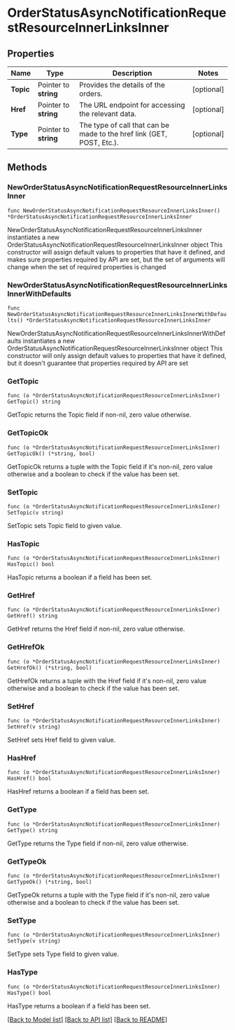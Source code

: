 # OrderStatusAsyncNotificationRequestResourceInnerLinksInner

## Properties

Name | Type | Description | Notes
------------ | ------------- | ------------- | -------------
**Topic** | Pointer to **string** | Provides the details of the orders. | [optional] 
**Href** | Pointer to **string** | The URL endpoint for accessing the relevant data. | [optional] 
**Type** | Pointer to **string** | The type of call that can be made to the href link (GET, POST, Etc.).                     | [optional] 

## Methods

### NewOrderStatusAsyncNotificationRequestResourceInnerLinksInner

`func NewOrderStatusAsyncNotificationRequestResourceInnerLinksInner() *OrderStatusAsyncNotificationRequestResourceInnerLinksInner`

NewOrderStatusAsyncNotificationRequestResourceInnerLinksInner instantiates a new OrderStatusAsyncNotificationRequestResourceInnerLinksInner object
This constructor will assign default values to properties that have it defined,
and makes sure properties required by API are set, but the set of arguments
will change when the set of required properties is changed

### NewOrderStatusAsyncNotificationRequestResourceInnerLinksInnerWithDefaults

`func NewOrderStatusAsyncNotificationRequestResourceInnerLinksInnerWithDefaults() *OrderStatusAsyncNotificationRequestResourceInnerLinksInner`

NewOrderStatusAsyncNotificationRequestResourceInnerLinksInnerWithDefaults instantiates a new OrderStatusAsyncNotificationRequestResourceInnerLinksInner object
This constructor will only assign default values to properties that have it defined,
but it doesn't guarantee that properties required by API are set

### GetTopic

`func (o *OrderStatusAsyncNotificationRequestResourceInnerLinksInner) GetTopic() string`

GetTopic returns the Topic field if non-nil, zero value otherwise.

### GetTopicOk

`func (o *OrderStatusAsyncNotificationRequestResourceInnerLinksInner) GetTopicOk() (*string, bool)`

GetTopicOk returns a tuple with the Topic field if it's non-nil, zero value otherwise
and a boolean to check if the value has been set.

### SetTopic

`func (o *OrderStatusAsyncNotificationRequestResourceInnerLinksInner) SetTopic(v string)`

SetTopic sets Topic field to given value.

### HasTopic

`func (o *OrderStatusAsyncNotificationRequestResourceInnerLinksInner) HasTopic() bool`

HasTopic returns a boolean if a field has been set.

### GetHref

`func (o *OrderStatusAsyncNotificationRequestResourceInnerLinksInner) GetHref() string`

GetHref returns the Href field if non-nil, zero value otherwise.

### GetHrefOk

`func (o *OrderStatusAsyncNotificationRequestResourceInnerLinksInner) GetHrefOk() (*string, bool)`

GetHrefOk returns a tuple with the Href field if it's non-nil, zero value otherwise
and a boolean to check if the value has been set.

### SetHref

`func (o *OrderStatusAsyncNotificationRequestResourceInnerLinksInner) SetHref(v string)`

SetHref sets Href field to given value.

### HasHref

`func (o *OrderStatusAsyncNotificationRequestResourceInnerLinksInner) HasHref() bool`

HasHref returns a boolean if a field has been set.

### GetType

`func (o *OrderStatusAsyncNotificationRequestResourceInnerLinksInner) GetType() string`

GetType returns the Type field if non-nil, zero value otherwise.

### GetTypeOk

`func (o *OrderStatusAsyncNotificationRequestResourceInnerLinksInner) GetTypeOk() (*string, bool)`

GetTypeOk returns a tuple with the Type field if it's non-nil, zero value otherwise
and a boolean to check if the value has been set.

### SetType

`func (o *OrderStatusAsyncNotificationRequestResourceInnerLinksInner) SetType(v string)`

SetType sets Type field to given value.

### HasType

`func (o *OrderStatusAsyncNotificationRequestResourceInnerLinksInner) HasType() bool`

HasType returns a boolean if a field has been set.


[[Back to Model list]](../README.md#documentation-for-models) [[Back to API list]](../README.md#documentation-for-api-endpoints) [[Back to README]](../README.md)


